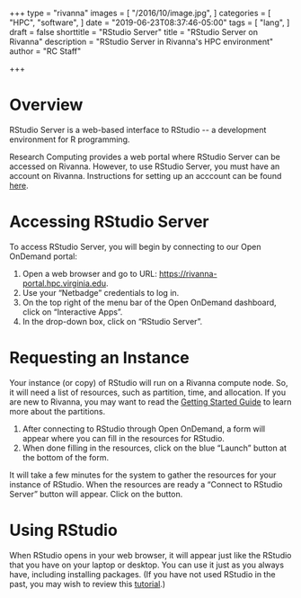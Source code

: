 +++
type = "rivanna"
images = [
  "/2016/10/image.jpg",
]
categories = [
  "HPC",
  "software",
]
date = "2019-06-23T08:37:46-05:00"
tags = [
  "lang",
]
draft = false
shorttitle = "RStudio Server"
title = "RStudio Server on Rivanna"
description = "RStudio Server in Rivanna's HPC environment"
author = "RC Staff"

+++

# Overview
RStudio Server is a web-based interface to RStudio -- a development environment for R programming.

Research Computing provides a web portal where RStudio Server can be accessed on Rivanna. However, to use RStudio Server, you must have an account on Rivanna. Instructions for setting up an acccount can be found [here](/userinfo/rivanna/overview/#get-started).



# Accessing RStudio Server
To access RStudio Server, you will begin by connecting to our Open OnDemand portal:

1. Open a web browser and go to URL:  https://rivanna-portal.hpc.virginia.edu.
2. Use your “Netbadge” credentials to log in.
3. On the top right of the menu bar of the Open OnDemand dashboard, click on “Interactive Apps”.
4. In the drop-down box, click on “RStudio Server”.


# Requesting an Instance
Your instance (or copy) of RStudio will run on a Rivanna compute node. So, it will need a list of resources, such as partition, time, and allocation. If you are new to Rivanna, you may want to read the [Getting Started Guide](/userinfo/rivanna/queues/) to learn more about the partitions.

1. After connecting to RStudio through Open OnDemand, a form will appear where you can fill in the resources for RStudio.
2. When done filling in the resources, click on the blue “Launch” button at the bottom of the form.

It will take a few minutes for the system to gather the resources for your instance of RStudio. When the resources are ready a “Connect to RStudio Server” button will appear. Click on the button.


# Using RStudio
When RStudio opens in your web browser, it will appear just like the RStudio that you have on your laptop or desktop.  You can use it just as you always have, including installing packages.  (If you have not used RStudio in the past, you may wish to review this [tutorial](https://dss.princeton.edu/training/RStudio101.pdf).)
